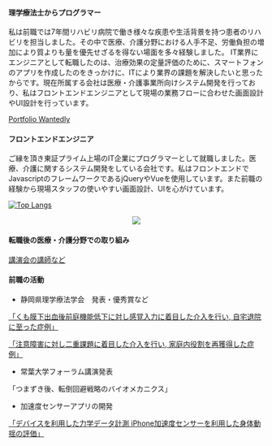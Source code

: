 #### 理学療法士からプログラマー 

 私は前職では7年間リハビリ病院で働き様々な疾患や生活背景を持つ患者のリハビリを担当しました。その中で医療、介護分野における人手不足、労働負担の増加により質よりも量を優先せざるを得ない場面を多々経験しました。
 IT業界にエンジニアとして転職したのは、治療効果の定量評価のために、スマートフォンのアプリを作成したのをきっかけに、ITにより業界の課題を解決したいと思ったからです。現在所属する会社は医療・介護事業所向けシステム開発を行っており、私はフロントエンドエンジニアとして現場の業務フローに合わせた画面設計やUI設計を行っています。

[Portfolio ](https://naito-portfolio.netlify.app/)
[Wantedly ](https://www.wantedly.com/id/naito_yuma)

#### フロントエンドエンジニア
ご縁を頂き東証プライム上場のIT企業にプログラマーとして就職しました。医療、介護に関するシステム開発をしている会社です。私はフロントエンドでJavascriptのフレームワークであるjQueryやVueを使用しています。また前職の経験から現場スタッフの使いやすい画面設計、UIを心がけています。


 [![Top Langs](https://github-readme-stats.vercel.app/api/top-langs/?username=naitoyuma3230&layout=compact)](https://github.com/anuraghazra/github-readme-stats)

<p align="center">
  <a href="https://skillicons.dev">
    <img src="https://skillicons.dev/icons?i=js,ts,jquery,vue,nuxtjs,vite,scss,tailwind,php,laravel,py,docker,azure,firebase" />
  </a>
</p>

#### 転職後の医療・介護分野での取り組み

[講演会の講師など](https://www.pt-ot-st.net/index.php/seminar/detail/84749/preview)


#### 前職の活動
- 静岡県理学療法学会　発表・優秀賞など

[「くも膜下出血後前庭機能低下に対し感覚入力に着目した介入を行い, 自宅退院に至った症例」](https://mol.medicalonline.jp/search/result?from=form_simple&query=%C6%E2%C6%A3%CD%B4%C7%CF&num=20)

[「注意障害に対し二重課題に着目した介入を行い, 家庭内役割を再獲得した症例」](https://mol.medicalonline.jp/search/result?from=form_simple&query=%C6%E2%C6%A3%CD%B4%C7%CF&num=20)

- 常葉大学フォーラム講演発表

「つまずき後、転倒回避戦略のバイオメカニクス」

- 加速度センサーアプリの開発

[「デバイスを利用した力学データ計測 iPhone加速度センサーを利用した身体動揺の評価」](https://docs.google.com/presentation/d/15LNVibVr49zHP8qz6Q8uPN088N5qiy3Lrc9ewvshvY0/edit?usp=sharing)
